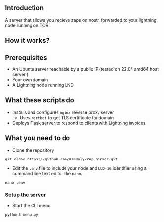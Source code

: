 ## Introduction
A server that allows you recieve zaps on nostr, forwarded to your lightning node running on TOR.

## How it works?

## Prerequisites 
* An Ubuntu server reachable by a public IP (tested on 22.04 amd64 host server )
* Your own domain
* A Lightning node running LND

## What these scripts do
* Installs and configures `nginx` reverse proxy server
  * Uses `certbot` to get TLS certificate for domain
* Deploys Flask server to respond to clients with Lightning invoices

## What you need to do

* Clone the repository
```
git clone https://github.com/UTXOnly/zap_server.git
```

* Edit the `.env` file to include your node and `LUD-16` identifier using a command line text editor like `nano`.
```
nano .env
```

### Setup the server

* Start the CLI menu
```
python3 menu.py
```